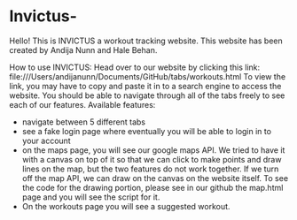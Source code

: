 # Invictus-

Hello! This is INVICTUS a workout tracking website. This website has been created by Andija Nunn and Hale Behan. 

How to use INVICTUS: 
    Head over to our website by clicking this link: file:///Users/andijanunn/Documents/GitHub/tabs/workouts.html 
                To view the link, you may have to copy and paste it in to a search engine to access the website. 
                You should be able to navigate through all of the tabs freely to see each of our features. 
Available features: 
- navigate between 5 different tabs 
- see a fake login page where eventually you will be able to login in to your account
- on the maps page, you will see our google maps API. We tried to have it with a canvas on top of it so that we can click to make points and draw lines on the map, but the two features do not work together. If we turn off the map API, we can draw on the canvas on the website itself. 
                To see the code for the drawing portion, please see in our github the map.html page and you will see the script for it. 
- On the workouts page you will see a suggested workout. 
